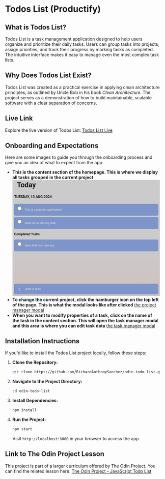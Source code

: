 # Todos List (Productify)

## What is Todos List?
Todos List is a task management application designed to help users organize and prioritize their daily tasks. Users can group tasks into projects, assign priorities, and track their progress by marking tasks as completed. The intuitive interface makes it easy to manage even the most complex task lists.

## Why Does Todos List Exist?
Todos List was created as a practical exercise in applying clean architecture principles, as outlined by Uncle Bob in his book *Clean Architecture*. The project serves as a demonstration of how to build maintainable, scalable software with a clear separation of concerns.

## Live Link
Explore the live version of Todos List: [Todos List Live](https://richardanthonysanchez.github.io/odin-todo-list/)

## Onboarding and Expectations
Here are some images to guide you through the onboarding process and give you an idea of what to expect from the app:

- **This is the content section of the homepage. This is where we display all tasks grouped in the current project** ![homepage for productify](./img/img-todoslist-homepage.png)
- **To change the current project, click the hamburger icon on the top left of the page. This is what the modal looks like after clicked** [the project manager modal](./img/img-todoslist-projectmanager.png)
- **When you want to modify properties of a task, click on the name of the task in the content section. This will open the task manager modal and this area is where you can edit task data** [the task manager modal](./img/img-todoslist-taskmanager.png)

## Installation Instructions
If you'd like to install the Todos List project locally, follow these steps:

1. **Clone the Repository:**
   ```bash
   git clone https://github.com/RichardAnthonySanchez/odin-todo-list.git
   ```

2. **Navigate to the Project Directory:**
   ```bash
   cd odin-todo-list
   ```

3. **Install Dependencies:**
   ```bash
   npm install
   ```

4. **Run the Project:**
   ```bash
   npm start
   ```
   Visit `http://localhost:8080` in your browser to access the app.

## Link to The Odin Project Lesson
This project is part of a larger curriculum offered by The Odin Project. You can find the related lesson here: [The Odin Project - JavaScript Todo List](https://www.theodinproject.com/lessons/node-path-javascript-todo-list)
